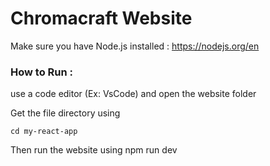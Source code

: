 # Chromacraft Website

Make sure you have Node.js installed : https://nodejs.org/en

### How to Run :

use a code editor (Ex: VsCode) and open the website folder

Get the file directory using 

```cd my-react-app```

Then run the website using npm run dev
